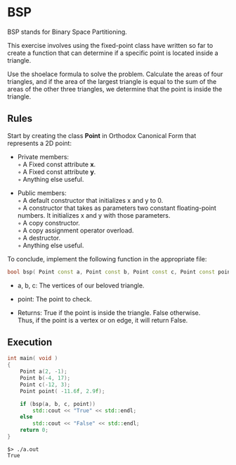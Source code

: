 # BSP
BSP stands for Binary Space Partitioning.

This exercise involves using the fixed-point class have written so far to create a function that can determine if a specific point is located inside a triangle.    

Use the shoelace formula to solve the problem. Calculate the areas of four triangles, and if the area of the largest triangle is equal to the sum of the areas of the other three triangles, we determine that the point is inside the triangle.

## Rules
Start by creating the class **Point** in Orthodox Canonical Form that represents a 2D point:

* Private members:   
  ◦ A Fixed const attribute **x**.   
  ◦ A Fixed const attribute **y**.    
  ◦ Anything else useful.   

* Public members:   
  ◦ A default constructor that initializes x and y to 0.   
  ◦ A constructor that takes as parameters two constant floating-point numbers. It initializes x and y with those parameters.   
  ◦ A copy constructor.   
  ◦ A copy assignment operator overload.   
  ◦ A destructor.   
  ◦ Anything else useful.   

To conclude, implement the following function in the appropriate file:
```cpp
bool bsp( Point const a, Point const b, Point const c, Point const point);
```
* a, b, c: The vertices of our beloved triangle.

* point: The point to check.

* Returns: True if the point is inside the triangle. False otherwise.   
  Thus, if the point is a vertex or on edge, it will return False.

## Execution
```cpp
int main( void )
{
	Point a(2, -1);
	Point b(-4, 17);
	Point c(-12, 3);
	Point point( -11.6f, 2.9f);

	if (bsp(a, b, c, point))
		std::cout << "True" << std::endl;
	else
		std::cout << "False" << std::endl;
	return 0;
}
```
```
$> ./a.out
True
```
